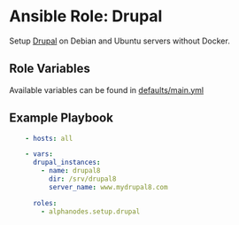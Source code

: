 # Ansible Role: Drupal

Setup [Drupal](https://www.drupal.org/) on Debian and Ubuntu servers without Docker.

## Role Variables

Available variables can be found in [defaults/main.yml](defaults/main.yml)

## Example Playbook

```yaml
    - hosts: all

    - vars:
      drupal_instances:
        - name: drupal8
          dir: /srv/drupal8
          server_name: www.mydrupal8.com

      roles:
        - alphanodes.setup.drupal
```
